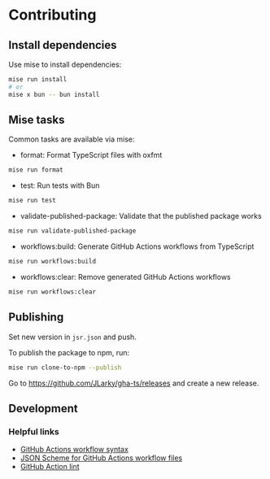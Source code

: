 # Contributing

## Install dependencies

Use mise to install dependencies:

```bash
mise run install
# or
mise x bun -- bun install
```

## Mise tasks

Common tasks are available via mise:

- format: Format TypeScript files with oxfmt

```bash
mise run format
```

- test: Run tests with Bun

```bash
mise run test
```

- validate-published-package: Validate that the published package works

```bash
mise run validate-published-package
```

- workflows:build: Generate GitHub Actions workflows from TypeScript

```bash
mise run workflows:build
```

- workflows:clear: Remove generated GitHub Actions workflows

```bash
mise run workflows:clear
```

## Publishing

Set new version in `jsr.json` and push.

To publish the package to npm, run:

```bash
mise run clone-to-npm --publish
```

Go to https://github.com/JLarky/gha-ts/releases and create a new release.

## Development

### Helpful links

* [GitHub Actions workflow syntax](https://docs.github.com/en/actions/writing-workflows/workflow-syntax-for-github-actions)
* [JSON Scheme for GitHub Actions workflow files](https://json.schemastore.org/github-workflow.json)
* [GitHub Action lint](https://rhysd.github.io/actionlint/)

